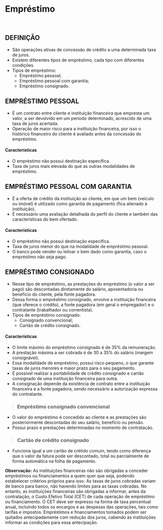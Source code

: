 # Empréstimo

<br>

## DEFINIÇÃO
* São operações ativas de concessão de crédito a uma determinada taxa de juros.
* Existem diferentes tipos de empréstimo, cada tipo com diferentes condições.
* Tipos de empréstimo:
  - Empréstimo pessoal;
  - Empréstimo pessoal com garantia;
  - Empréstimo consignado.

## EMPRÉSTIMO PESSOAL
* É um contrato entre cliente e instituição financeira que empresta um valor, a ser devolvido em um período determinado, acrescido de uma taxa de juros acertada.
* Operação de maior risco para a instituição financeira, por isso o histórico financeiro do cliente é avaliado antes da concessão do empréstimo.

#### Características
* O empréstimo não possui destinação específica.
* Taxa de juros mais elevada do que as outras modalidades de empréstimo.

## EMPRÉSTIMO PESSOAL COM GARANTIA
* É a oferta de crédito da instituição ao cliente, em que um bem (veículo ou imóvel) é utilizado como garantia de pagamento (fica alienado à instituição).
* É necessário uma avaliação detalhada do perfil do cliente e também das características do bem ofertado.

#### Características
* O empréstimo não possui destinação específica.
* Taxa de juros menor do que na modalidade de empréstimo pessoal.
* O banco pode vender ou leiloar o bem dado como garantia, caso o empréstimo não seja pago.

## EMPRÉSTIMO CONSIGNADO
* Nesse tipo de empréstimo, as prestações do empréstimo (o valor a ser pago) são descontadas diretamente do salário, aposentadoria ou benefício do cliente, pela fonte pagadora.
* Dessa forma o empréstimo consignado, envolve a instituição financeira (que oferece o crédito), a fonte pagadora (em geral o empregador) e o contratante (trabalhador ou correntista).
* Tipos de empréstimo consignado:
  - Consignado convencional;
  - Cartão de crédito consignado.

#### Características
* O limite máximo do empréstimo consignado é de 35% da remuneração.
* A prestação máxima a ser cobrada é de 30 a 35% do salário (margem consignável).
* Essa modalidade de empréstimo, possui risco pequeno, o que garante taxas de juros menores e maior prazo para o seu pagamento.
* É possível realizar a portabilidade de crédito consignado e cartão consignado de uma instituição financeira para outra.
* A consignação depende da existência de contrato entre a instituição financeira e a fonte pagadora, sendo necessário a autorização expressa do contratante.

> ### Empréstimo consignado convencional
* O valor do empréstimo é concedido ao cliente e as prestações são posteriormente descontadas do seu salário, benefício ou pensão.
* Possui prazo e prestações determinadas no momento de contratação.

> ### Cartão de crédito consignado
* Funciona igual a um cartão de crétido comum, tendo como diferença que o valor da fatura pode ser descontado, total ou parcialmente de forma automática na folha de pagamento.

**Observação:** As instituições financeiras não são obrigadas a conceder empréstimos ou financiamentos a quem quer que seja, podendo estabelecer critérios próprios para isso. As taxas de juros cobradas variam de banco para banco, não havendo limites para as taxas cobradas. No entanto, as instituições financeiras são obrigadas a informar, antes da contratação, o Custo Efetivo Total (CET) de cada operação de empréstimo ou financiamento. O CET deve ser expresso na forma de taxa percentual anual, incluindo todos os encargos e as despesas das operações, tais como tarifas e impostos. Empréstimos e financiamentos tomados podem ser quitados antecipadamente com redução dos juros, cabendo às instituições informar as condições para essa antecipação. 